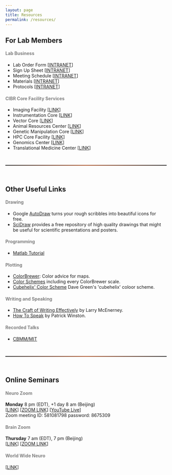 ```yaml
---
layout: page
title: Resources
permalink: /resources/
---
```


## For Lab Members

<h4 style="color:gray">Lab Business</h4>

* Lab Order Form [[INTRANET](http://10.10.11.87:5000/oo/r/mL3GINzjTbMTLJ5Xh4TPR1FnqR2BFwdP)]
* Sign Up Sheet [[INTRANET](http://10.10.11.87:5000/oo/r/n73Rh5RBwQmmKVylyrYoJXULdYEuBMiP)]
* Meeting Schedule [[INTRANET](http://10.10.11.87:5000/oo/r/n6xzmGOpHmmyVQcDqCGaksTnHBCeRH5g)]
* Materials [[INTRANET](http://10.10.11.87:5000/oo/r/mL51lpWqq2eJD5ql93jeJVpgkDWM8elc#tid=1)]
* Protocols [[INTRANET](http://10.10.11.87:5000/?launchApp=SYNO.SDS.Drive.Application#file_id=654372106089311793)]

<h4 style="color:gray">CIBR Core Facility Services</h4> 

* Imaging Facility [[LINK](https://imaging.cibr.ac.cn/index.php)]
* Instrumentation Core [[LINK](https://instrumentation.cibr.ac.cn/index.php/Index/index)]
* Vector Core [[LINK](http://vector.cibr.ac.cn/)]
* Animal Resources Center [[LINK](http://laboratory-animal-resource-center.cibr.ac.cn/)]
* Genetic Manipulation Core [[LINK](http://genetic-manipulation.cibr.ac.cn/)]
* HPC Core Facility [[LINK](http://hpc.cibr.ac.cn/)]
* Genomics Center [[LINK](http://genomics.cibr.ac.cn/)]
* Translational Medicine Center [[LINK](http://translational-medicine-center.cibr.ac.cn/)]

<br>
<hr style="height:2px; border:1px; background-image: linear-gradient(to right, rgba(255, 94, 19, 0), rgba(255, 94, 19, 0.6), rgba(255, 94, 19, 0))" />
<br>

## Other Useful Links

<h4 style="color:gray">Drawing</h4> 

* Google [AutoDraw](https://www.autodraw.com/) turns your rough scribbles into beautiful icons for free.<br>
* [SciDraw](https://scidraw.io/) provides a free repository of high quality drawings that might be useful for scientific presentations and posters.

<h4 style="color:gray">Programming</h4>

* [Matlab Tutorial](https://www.mathworks.com/help/matlab/)

<h4 style="color:gray">Plotting</h4>

* [ColorBrewer](https://colorbrewer2.org/#type=sequential&scheme=BuGn&n=3): Color advice for maps.<br>
* [Color Schemes](https://observablehq.com/@d3/color-schemes) including every ColorBrewer scale.
* [Cubehelix' Color Scheme](http://www.mrao.cam.ac.uk/~dag/CUBEHELIX/) Dave Green's 'cubehelix' coloor scheme.

<h4 style="color:gray">Writing and Speaking</h4>

* [The Craft of Writing Effectively](https://www.youtube.com/watch?v=vtIzMaLkCaM) by Larry McEnerney.<br>
* [How To Speak](https://www.youtube.com/watch?v=Unzc731iCUY) by Patrick Winston.

<h4 style="color:gray">Recorded Talks</h4>

* [CBMM/MIT](https://cbmm.mit.edu/videos)<br>
 
<br>
<hr style="height:2px; border:1px; background-image: linear-gradient(to right, rgba(255, 94, 19, 0), rgba(255, 94, 19, 0.6), rgba(255, 94, 19, 0))" />
<br>

## Online Seminars

<h4 style="color:gray">Neuro Zoom</h4>

**Monday** 8 pm (EDT), +1 day 8 am (Beijing)<br>
[[LINK](https://www.neurozoom.bio/)] [[ZOOM LINK](https://stanford.zoom.us/j/581081798?pwd=eVpMVVlucjVsQ2tZdy9TblRKVm9Wdz09)] [[YouTube Live](https://www.youtube.com/channel/UCk4jfqUT80dRAs9lYTA7smw)] <br>
Zoom meeting ID: 581081798 password: 8675309

<h4 style="color:gray">Brain Zoom</h4>

**Thursday** 7 am (EDT), 7 pm (Beijing)<br>
[[LINK](https://brainonline.mystrikingly.com/)] [[ZOOM LINK](https://ucl.zoom.us/j/2469477222)]<br>


<h4 style="color:gray">World Wide Neuro</h4>

[[LINK](https://www.world-wide.org/Neuro/)]


